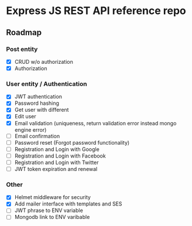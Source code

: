 # Express JS REST API reference repo

## Roadmap

### Post entity

* [x] CRUD w/o authorization
* [x] Authorization

### User entity / Authentication

* [x] JWT authentication
* [x] Password hashing
* [x] Get user with different
* [X] Edit user
* [X] Email validation (uniqueness, return validation error instead mongo engine error)
* [ ] Email confirmation
* [ ] Password reset (Forgot password functionality)
* [ ] Registration and Login with Google
* [ ] Registration and Login with Facebook
* [ ] Registration and Login with Twitter
* [ ] JWT token expiration and renewal

### Other

* [X] Helmet middleware for security
* [X] Add mailer interface with templates and SES
* [ ] JWT phrase to ENV variable
* [ ] Mongodb link to ENV varibable
